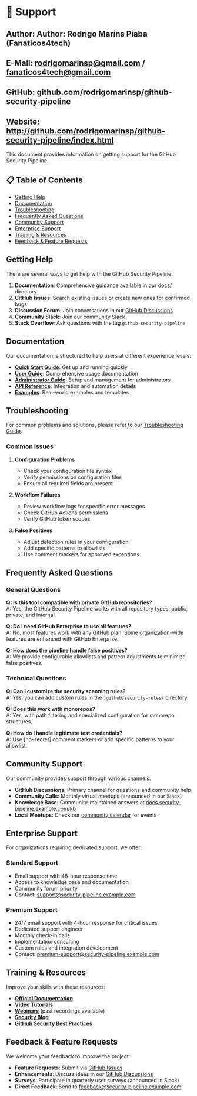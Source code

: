 # 🛟 Support

## Author: Author: Rodrigo Marins Piaba (Fanaticos4tech)

## E-Mail: rodrigomarinsp@gmail.com / fanaticos4tech@gmail.com

## GitHub: github.com/rodrigomarinsp/github-security-pipeline

## Website: http://github.com/rodrigomarinsp/github-security-pipeline/index.html

This document provides information on getting support for the GitHub Security Pipeline.

## 📋 Table of Contents

- [Getting Help](#getting-help)
- [Documentation](#documentation)
- [Troubleshooting](#troubleshooting)
- [Frequently Asked Questions](#frequently-asked-questions)
- [Community Support](#community-support)
- [Enterprise Support](#enterprise-support)
- [Training & Resources](#training--resources)
- [Feedback & Feature Requests](#feedback--feature-requests)

## Getting Help

There are several ways to get help with the GitHub Security Pipeline:

1. **Documentation**: Comprehensive guidance available in our [docs/](docs/) directory
2. **GitHub Issues**: Search existing issues or create new ones for confirmed bugs
3. **Discussion Forum**: Join conversations in our [GitHub Discussions](https://github.com/yourusername/github-security-pipeline/discussions)
4. **Community Slack**: Join our [community Slack](https://security-pipeline-community.slack.com)
5. **Stack Overflow**: Ask questions with the tag `github-security-pipeline`

## Documentation

Our documentation is structured to help users at different experience levels:

- **[Quick Start Guide](docs/quickstart.md)**: Get up and running quickly
- **[User Guide](docs/user-guide.md)**: Comprehensive usage documentation
- **[Administrator Guide](docs/admin-guide.md)**: Setup and management for administrators
- **[API Reference](docs/api-reference.md)**: Integration and automation details
- **[Examples](docs/examples)**: Real-world examples and templates

## Troubleshooting

For common problems and solutions, please refer to our [Troubleshooting Guide](docs/troubleshooting.md).

### Common Issues

1. **Configuration Problems**
   - Check your configuration file syntax
   - Verify permissions on configuration files
   - Ensure all required fields are present

2. **Workflow Failures**
   - Review workflow logs for specific error messages
   - Check GitHub Actions permissions
   - Verify GitHub token scopes

3. **False Positives**
   - Adjust detection rules in your configuration
   - Add specific patterns to allowlists
   - Use comment markers for approved exceptions

## Frequently Asked Questions

### General Questions

**Q: Is this tool compatible with private GitHub repositories?**  
A: Yes, the GitHub Security Pipeline works with all repository types: public, private, and internal.

**Q: Do I need GitHub Enterprise to use all features?**  
A: No, most features work with any GitHub plan. Some organization-wide features are enhanced with GitHub Enterprise.

**Q: How does the pipeline handle false positives?**  
A: We provide configurable allowlists and pattern adjustments to minimize false positives.

### Technical Questions

**Q: Can I customize the security scanning rules?**  
A: Yes, you can add custom rules in the `.github/security-rules/` directory.

**Q: Does this work with monorepos?**  
A: Yes, with path filtering and specialized configuration for monorepo structures.

**Q: How do I handle legitimate test credentials?**  
A: Use [no-secret] comment markers or add specific patterns to your allowlist.

## Community Support

Our community provides support through various channels:

- **GitHub Discussions**: Primary channel for questions and community help
- **Community Calls**: Monthly virtual meetups (announced in our Slack)
- **Knowledge Base**: Community-maintained answers at [docs.security-pipeline.example.com/kb](https://docs.security-pipeline.example.com/kb)
- **Local Meetups**: Check our [community calendar](https://security-pipeline.example.com/community) for events

## Enterprise Support

For organizations requiring dedicated support, we offer:

### Standard Support

- Email support with 48-hour response time
- Access to knowledge base and documentation
- Community forum priority
- Contact: support@security-pipeline.example.com

### Premium Support

- 24/7 email support with 4-hour response for critical issues
- Dedicated support engineer
- Monthly check-in calls
- Implementation consulting
- Custom rules and integration development
- Contact: premium-support@security-pipeline.example.com

## Training & Resources

Improve your skills with these resources:

- **[Official Documentation](https://security-pipeline.example.com/docs)**
- **[Video Tutorials](https://security-pipeline.example.com/videos)**
- **[Webinars](https://security-pipeline.example.com/webinars)** (past recordings available)
- **[Security Blog](https://security-pipeline.example.com/blog)**
- **[GitHub Security Best Practices](https://security-pipeline.example.com/best-practices)**

## Feedback & Feature Requests

We welcome your feedback to improve the project:

- **Feature Requests**: Submit via [GitHub Issues](https://github.com/yourusername/github-security-pipeline/issues/new?template=feature_request.md)
- **Enhancements**: Discuss ideas in our [GitHub Discussions](https://github.com/yourusername/github-security-pipeline/discussions/categories/ideas)
- **Surveys**: Participate in quarterly user surveys (announced in Slack)
- **Direct Feedback**: Send to feedback@security-pipeline.example.com
